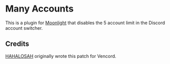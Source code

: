 # Many Accounts

This is a plugin for [Moonlight](https://github.com/moonlight-mod/moonlight) that disables the 5 account limit in the Discord account switcher.

## Credits

[HAHALOSAH](https://github.com/HAHALOSAH) originally wrote this patch for Vencord.
